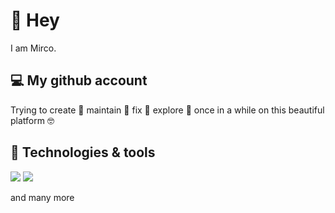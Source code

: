 # 👋 Hey

I am Mirco.

## 💻 My github account

Trying to create 🌱 maintain 🤙 fix 🔧 explore 🔭 once in a while on this beautiful platform 🤓

## 🧰 Technologies & tools

![](https://img.shields.io/badge/PostgresQL-gray?style=flat&logo=postgresql&logoColor=white)
![](https://img.shields.io/badge/Angular-gray?style=flat&logo=angular&logoColor=white)

and many more

<!--
**cardiosMircem/cardiosMircem** is a ✨ _special_ ✨ repository because its `README.md` (this file) appears on your GitHub profile.

Here are some ideas to get you started:

- 🔭 I’m currently working on ...
-  I’m currently learning ...
- 👯 I’m looking to collaborate on ...
- 🤔 I’m looking for help with ...
- 💬 Ask me about ...
- 📫 How to reach me: ...
- 😄 Pronouns: ...
- ⚡ Fun fact: ...
-->
